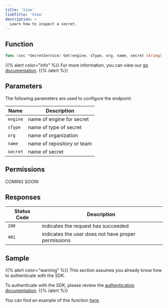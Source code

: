 ```yaml
---
title: 'View'
linkTitle: 'View'
description: >
  Learn how to inspect a secret.
---
```


## Function

```go
func (svc *SecretService) Get(engine, sType, org, name, secret string) (*library.Secret, *Response, error)
```

{{% alert color="info" %}}
For more information, you can view our [go documentation](https://godoc.org/github.com/go-vela/sdk-go/vela#SecretService.Get).
{{% /alert %}}

## Parameters

The following parameters are used to configure the endpoint:

| Name     | Description                |
| -------- | -------------------------- |
| `engine` | name of engine for secret  |
| `sType`  | name of type of secret     |
| `org`    | name of organization       |
| `name`   | name of repository or team |
| `secret` | name of secret             |

## Permissions

COMING SOON!

## Responses

| Status Code | Description                                         |
| ----------- | --------------------------------------------------- |
| `200`       | indicates the request has succeeded                 |
| `401`       | indicates the user does not have proper permissions |

## Sample

{{% alert color="warning" %}}
This section assumes you already know how to authenticate with the SDK.

To authenticate with the SDK, please review the [authentication documentation](/docs/sdk/go/authentication/).
{{% /alert %}}

You can find an example of this function [here](https://godoc.org/github.com/go-vela/sdk-go/vela#example-SecretService-Get).
